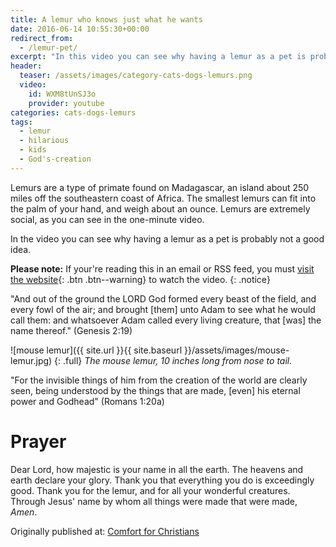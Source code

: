 ```yaml
---
title: A lemur who knows just what he wants
date: 2016-06-14 10:55:30+00:00
redirect_from: 
  - /lemur-pet/
excerpt: "In this video you can see why having a lemur as a pet is probably not a good idea."
header:
  teaser: /assets/images/category-cats-dogs-lemurs.png
  video:
    id: WXM8tUnSJ3o
    provider: youtube
categories: cats-dogs-lemurs
tags: 
  - lemur
  - hilarious
  - kids 
  - God's-creation
---
```


Lemurs are a type of primate found on Madagascar, an island about 250 miles off the southeastern coast of Africa.  The smallest lemurs can fit into the palm of your hand, and weigh about an ounce. Lemurs are extremely social, as you can see in the one-minute video.

In the video you can see why having a lemur as a pet is probably not a good idea.

**Please note:** If your're reading this in an email or RSS feed, you must [visit the website](/cats-dogs-lemurs/lemur-pet/){: .btn .btn--warning} to watch the video.
{: .notice}







"And out of the ground the LORD God formed every beast of the field, and every fowl of the air; and brought [them] unto Adam to see what he would call them: and whatsoever Adam called every living creature, that [was] the name thereof." (Genesis 2:19)

![mouse lemur]({{ site.url }}{{ site.baseurl }}/assets/images/mouse-lemur.jpg)
{: .full}
*The mouse lemur, 10 inches long from nose to tail.*



"For the invisible things of him from the creation of the world are clearly seen, being understood by the things that are made, [even] his eternal power and Godhead" (Romans 1:20a)




# Prayer

Dear Lord, how majestic is your name in all the earth. The heavens and earth declare your glory.  Thank you that everything you do is exceedingly good.  Thank you for the lemur, and for all your wonderful creatures.  Through Jesus' name by whom all things were made that were made, _Amen_.


<div>Originally published at: <a href='http://www.alecsatin.com/'>Comfort for Christians</a></div>
